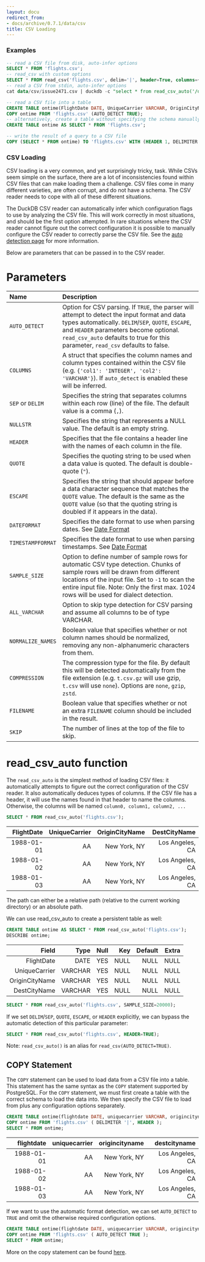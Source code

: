 ```yaml
---
layout: docu
redirect_from:
- docs/archive/0.7.1/data/csv
title: CSV Loading
---
```


### Examples

```sql
-- read a CSV file from disk, auto-infer options
SELECT * FROM 'flights.csv';
-- read_csv with custom options
SELECT * FROM read_csv('flights.csv', delim='|', header=True, columns={'FlightDate': 'DATE', 'UniqueCarrier': 'VARCHAR', 'OriginCityName': 'VARCHAR', 'DestCityName': 'VARCHAR'});
-- read a CSV from stdin, auto-infer options
cat data/csv/issue2471.csv | duckdb -c "select * from read_csv_auto('/dev/stdin')"

-- read a CSV file into a table
CREATE TABLE ontime(FlightDate DATE, UniqueCarrier VARCHAR, OriginCityName VARCHAR, DestCityName VARCHAR);
COPY ontime FROM 'flights.csv' (AUTO_DETECT TRUE);
-- alternatively, create a table without specifying the schema manually
CREATE TABLE ontime AS SELECT * FROM 'flights.csv';

-- write the result of a query to a CSV file
COPY (SELECT * FROM ontime) TO 'flights.csv' WITH (HEADER 1, DELIMITER '|');
```

### CSV Loading
CSV loading is a very common, and yet surprisingly tricky, task. While CSVs seem simple on the surface, there are a lot of inconsistencies found within CSV files that can make loading them a challenge. CSV files come in many different varieties, are often corrupt, and do not have a schema. The CSV reader needs to cope with all of these different situations.

The DuckDB CSV reader can automatically infer which configuration flags to use by analyzing the CSV file. This will work correctly in most situations, and should be the first option attempted. In rare situations where the CSV reader cannot figure out the correct configuration it is possible to manually configure the CSV reader to correctly parse the CSV file. See the [auto detection page](/docs/data/csv/auto_detection) for more information.

Below are parameters that can be passed in to the CSV reader. 

# Parameters

| Name | Description |
|:---|:---|
| `AUTO_DETECT` | Option for CSV parsing. If `TRUE`, the parser will attempt to detect the input format and data types automatically. `DELIM`/`SEP`, `QUOTE`, `ESCAPE`, and `HEADER` parameters become optional. `read_csv_auto` defaults to true for this parameter, `read_csv` defaults to false. |
| `COLUMNS` | A struct that specifies the column names and column types contained within the CSV file (e.g. `{'col1': 'INTEGER', 'col2': 'VARCHAR'}`). If `auto_detect` is enabled these will be inferred. |
| `SEP` or `DELIM` | Specifies the string that separates columns within each row (line) of the file. The default value is a comma (`,`). |
| `NULLSTR` | Specifies the string that represents a NULL value. The default is an empty string. |
| `HEADER` | Specifies that the file contains a header line with the names of each column in the file. |
| `QUOTE` | Specifies the quoting string to be used when a data value is quoted. The default is double-quote (`"`). |
| `ESCAPE` | Specifies the string that should appear before a data character sequence that matches the `QUOTE` value. The default is the same as the `QUOTE` value (so that the quoting string is doubled if it appears in the data). |
| `DATEFORMAT` | Specifies the date format to use when parsing dates. See [Date Format](/docs/sql/functions/dateformat) |
| `TIMESTAMPFORMAT` | Specifies the date format to use when parsing timestamps. See [Date Format](/docs/sql/functions/dateformat) |
| `SAMPLE_SIZE` | Option to define number of sample rows for automatic CSV type detection. Chunks of sample rows will be drawn from different locations of the input file. Set to `-1` to scan the entire input file. Note: Only the first max. 1024 rows will be used for dialect detection. |
| `ALL_VARCHAR` | Option to skip type detection for CSV parsing and assume all columns to be of type VARCHAR. |
| `NORMALIZE_NAMES` | Boolean value that specifies whether or not column names should be normalized, removing any non-alphanumeric characters from them. |
| `COMPRESSION` | The compression type for the file. By default this will be detected automatically from the file extension (e.g. `t.csv.gz` will use gzip, `t.csv` will use `none`). Options are `none`, `gzip`, `zstd`. |
| `FILENAME` | Boolean value that specifies whether or not an extra `FILENAME` column should be included in the result. |
| `SKIP` | The number of lines at the top of the file to skip. |

# read_csv_auto function
The `read_csv_auto` is the simplest method of loading CSV files: it automatically attempts to figure out the correct configuration of the CSV reader. It also automatically deduces types of columns. If the CSV file has a header, it will use the names found in that header to name the columns. Otherwise, the columns will be named `column0, column1, column2, ...`

```sql
SELECT * FROM read_csv_auto('flights.csv');
```

|FlightDate|UniqueCarrier| OriginCityName  | DestCityName  |
|---------:|------------:|----------------:|--------------:|
|1988-01-01|AA           |New York, NY     |Los Angeles, CA|
|1988-01-02|AA           |New York, NY     |Los Angeles, CA|
|1988-01-03|AA           |New York, NY     |Los Angeles, CA|

The path can either be a relative path (relative to the current working directory) or an absolute path.

We can use read_csv_auto to create a persistent table as well:

```sql
CREATE TABLE ontime AS SELECT * FROM read_csv_auto('flights.csv');
DESCRIBE ontime;
```

|Field         |Type   |Null|Key |Default|Extra|
|-------------:|------:|---:|---:|------:|----:|
|FlightDate    |DATE   |YES |NULL|NULL   |NULL |
|UniqueCarrier |VARCHAR|YES |NULL|NULL   |NULL |
|OriginCityName|VARCHAR|YES |NULL|NULL   |NULL |
|DestCityName  |VARCHAR|YES |NULL|NULL   |NULL |

```sql
SELECT * FROM read_csv_auto('flights.csv', SAMPLE_SIZE=20000);
```

If we set `DELIM`/`SEP`, `QUOTE`, `ESCAPE`, or `HEADER` explicitly, we can bypass the automatic detection of this particular parameter:

```sql
SELECT * FROM read_csv_auto('flights.csv', HEADER=TRUE);
```

Note:
`read_csv_auto()` is an alias for `read_csv(AUTO_DETECT=TRUE)`.


## COPY Statement
The `COPY` statement can be used to load data from a CSV file into a table. This statement has the same syntax as the `COPY` statement supported by PostgreSQL. For the `COPY` statement, we must first create a table with the correct schema to load the data into. We then specify the CSV file to load from plus any configuration options separately.

```sql
CREATE TABLE ontime(flightdate DATE, uniquecarrier VARCHAR, origincityname VARCHAR, destcityname VARCHAR);
COPY ontime FROM 'flights.csv' ( DELIMITER '|', HEADER );
SELECT * FROM ontime;
```

|flightdate|uniquecarrier| origincityname  | destcityname  |
|---------:|------------:|----------------:|--------------:|
|1988-01-01|AA           |New York, NY     |Los Angeles, CA|
|1988-01-02|AA           |New York, NY     |Los Angeles, CA|
|1988-01-03|AA           |New York, NY     |Los Angeles, CA|

If we want to use the automatic format detection, we can set `AUTO_DETECT` to `TRUE` and omit the otherwise required configuration options.

```sql
CREATE TABLE ontime(flightdate DATE, uniquecarrier VARCHAR, origincityname VARCHAR, destcityname VARCHAR);
COPY ontime FROM 'flights.csv' ( AUTO_DETECT TRUE );
SELECT * FROM ontime;
```

More on the copy statement can be found [here](/docs/sql/statements/copy.html).